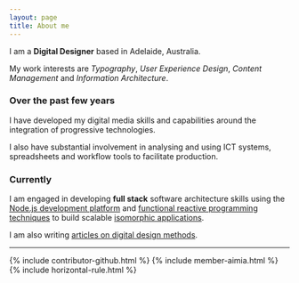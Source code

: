 ```yaml
---
layout: page
title: About me
---
```

<div class="message rounded-border-4">
	<p>I am a <strong>Digital Designer</strong> based in Adelaide, Australia.</p>
	<p>My work interests are <em>Typography</em>, <em>User Experience Design</em>, <em>Content Management</em> and <em>Information Architecture</em>.</p>
</div>

### Over the past few years
I have developed my digital media skills and capabilities around the integration of progressive technologies.  

I also have substantial involvement in analysing and using ICT systems, spreadsheets and workflow tools to facilitate production.

### Currently
I am engaged in developing **full stack** software architecture skills using the [Node.js development platform](https://nodejs.org) and [functional reactive programming techniques](http://en.wikipedia.org/wiki/Functional_reactive_programming) to build scalable [isomorphic applications](http://nerds.airbnb.com/isomorphic-javascript-future-web-apps/).  

I am also writing [articles on digital design methods](https://medium.com/doing-digital).  
<hr>
{% include contributor-github.html %}
{% include member-aimia.html %}
{% include horizontal-rule.html %}
<!--
## Knowledge and Skills Base
-->
